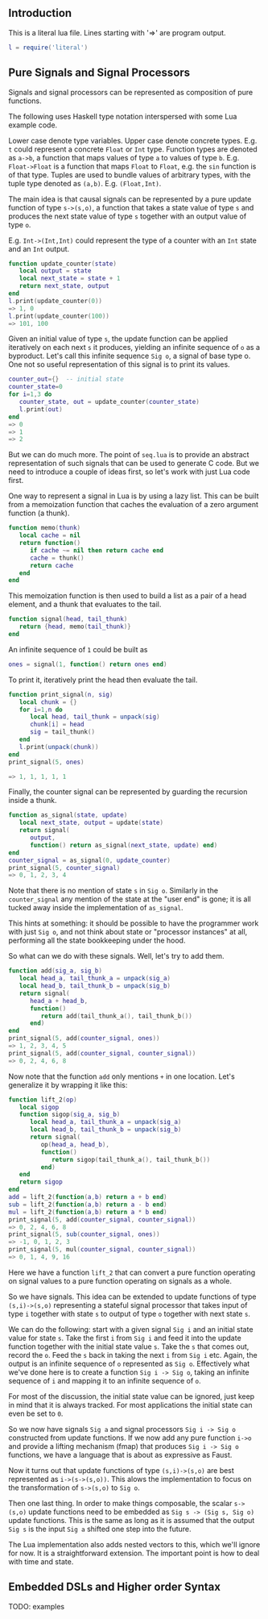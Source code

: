 Introduction
------------

This is a literal lua file.  Lines starting with '=>' are program
output.

```lua
l = require('literal')
```

Pure Signals and Signal Processors
----------------------------------

Signals and signal processors can be represented as composition of
pure functions.

The following uses Haskell type notation interspersed with some Lua
example code.

Lower case denote type variables.  Upper case denote concrete
types.  E.g. `t` could represent a concrete `Float` or `Int` type.
Function types are denoted as `a->b`, a function that maps values
of type `a` to values of type `b`.  E.g. `Float->Float` is a
function that maps `Float` to `Float`, e.g. the `sin` function is
of that type.  Tuples are used to bundle values of arbitrary types,
with the tuple type denoted as `(a,b)`.  E.g. `(Float,Int)`.

The main idea is that causal signals can be represented by a pure
update function of type `s->(s,o)`, a function that takes a state
value of type `s` and produces the next state value of type `s`
together with an output value of type `o`.

E.g. `Int->(Int,Int)` could represent the type of a counter with an
`Int` state and an `Int` output.

```lua
function update_counter(state)
   local output = state
   local next_state = state + 1
   return next_state, output
end
l.print(update_counter(0))
=> 1, 0
l.print(update_counter(100))
=> 101, 100
```

Given an initial value of type `s`, the update function can be applied
iteratively on each next `s` it produces, yielding an infinite
sequence of `o` as a byproduct.  Let's call this infinite sequence
`Sig o`, a signal of base type o.  One not so useful representation of
this signal is to print its values.

```lua
counter_out={}  -- initial state
counter_state=0
for i=1,3 do
   counter_state, out = update_counter(counter_state)
   l.print(out)
end
=> 0
=> 1
=> 2
```

But we can do much more.  The point of `seq.lua` is to provide an
abstract representation of such signals that can be used to generate C
code.  But we need to introduce a couple of ideas first, so let's work
with just Lua code first.

One way to represent a signal in Lua is by using a lazy list. This can
be built from a memoization function that caches the evaluation of a
zero argument function (a thunk).
```lua
function memo(thunk)
   local cache = nil
   return function()
      if cache ~= nil then return cache end
      cache = thunk()
      return cache
   end
end
```

This memoization function is then used to build a list as a pair of a
head element, and a thunk that evaluates to the tail.


```lua
function signal(head, tail_thunk)
   return {head, memo(tail_thunk)}
end
```

An infinite sequence of `1` could be built as
```lua
ones = signal(1, function() return ones end)
```

To print it, iteratively print the head then evaluate the tail.
```lua
function print_signal(n, sig)
   local chunk = {}
   for i=1,n do
      local head, tail_thunk = unpack(sig)
      chunk[i] = head
      sig = tail_thunk()
   end
   l.print(unpack(chunk))
end
print_signal(5, ones)

=> 1, 1, 1, 1, 1
```

Finally, the counter signal can be represented by guarding the
recursion inside a thunk.

```lua
function as_signal(state, update)
   local next_state, output = update(state)
   return signal(
      output,
      function() return as_signal(next_state, update) end)
end
counter_signal = as_signal(0, update_counter)
print_signal(5, counter_signal)
=> 0, 1, 2, 3, 4
```


Note that there is no mention of state `s` in `Sig o`.  Similarly in
the `counter_signal` any mention of the state at the "user end" is
gone; it is all tucked away inside the implementation of `as_signal`.

This hints at something: it should be possible to have the programmer
work with just `Sig o`, and not think about state or "processor
instances" at all, performing all the state bookkeeping under the
hood.

So what can we do with these signals.  Well, let's try to add them.

```lua
function add(sig_a, sig_b)
   local head_a, tail_thunk_a = unpack(sig_a)
   local head_b, tail_thunk_b = unpack(sig_b)
   return signal(
      head_a + head_b,
      function()
         return add(tail_thunk_a(), tail_thunk_b())
      end)
end
print_signal(5, add(counter_signal, ones))
=> 1, 2, 3, 4, 5
print_signal(5, add(counter_signal, counter_signal))
=> 0, 2, 4, 6, 8
```

Now note that the function `add` only mentions `+` in one location.
Let's generalize it by wrapping it like this:

```lua
function lift_2(op)
   local sigop
   function sigop(sig_a, sig_b)
      local head_a, tail_thunk_a = unpack(sig_a)
      local head_b, tail_thunk_b = unpack(sig_b)
      return signal(
         op(head_a, head_b),
         function()
            return sigop(tail_thunk_a(), tail_thunk_b())
         end)
   end
   return sigop
end
add = lift_2(function(a,b) return a + b end)
sub = lift_2(function(a,b) return a - b end)
mul = lift_2(function(a,b) return a * b end)
print_signal(5, add(counter_signal, counter_signal))
=> 0, 2, 4, 6, 8
print_signal(5, sub(counter_signal, ones))
=> -1, 0, 1, 2, 3
print_signal(5, mul(counter_signal, counter_signal))
=> 0, 1, 4, 9, 16
```

Here we have a function `lift_2` that can convert a pure function
operating on signal values to a pure function operating on signals as
a whole.





So we have signals.  This idea can be extended to update functions of
type `(s,i)->(s,o)` representing a stateful signal processor that
takes input of type `i` together with state `s` to output of type `o`
together with next state `s`.

We can do the following: start with a given signal `Sig i` and an
initial state value for state `s`. Take the first `i` from `Sig i` and
feed it into the update function together with the initial state value
`s`.  Take the `s` that comes out, record the `o`.  Feed the `s` back
in taking the next `i` from `Sig i` etc.  Again, the output is an
infinite sequence of `o` represented as `Sig o`.  Effectively what
we've done here is to create a function `Sig i -> Sig o`, taking an
infinite sequence of `i` and mapping it to an infinite sequence of
`o`.

For most of the discussion, the initial state value can be ignored,
just keep in mind that it is always tracked.  For most applications
the initial state can even be set to `0`.

So we now have signals `Sig a` and signal processors `Sig i -> Sig o`
constructed from update functions.  If we now add any pure function
`i->o` and provide a lifting mechanism (fmap) that produces `Sig i ->
Sig o` functions, we have a language that is about as expressive as
Faust.

Now it turns out that update functions of type `(s,i)->(s,o)` are best
represented as `i->(s->(s,o))`.  This alows the implementation to
focus on the transformation of `s->(s,o)` to `Sig o`.

Then one last thing.  In order to make things composable, the scalar
`s->(s,o)` update functions need to be embedded as `Sig s -> (Sig s,
Sig o)` update functions.  This is the same as long as it is assumed
that the output `Sig s` is the input `Sig a` shifted one step into the
future.

The Lua implementation also adds nested vectors to this, which we'll
ignore for now.  It is a straightforward extension.  The important
point is how to deal with time and state.


Embedded DSLs and Higher order Syntax
-------------------------------------



TODO: examples



